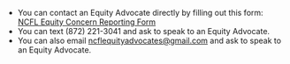 * You can contact an Equity Advocate directly by filling out this form: [NCFL
  Equity Concern Reporting Form](https://docs.google.com/forms/d/e/1FAIpQLScQK8AJkpY17L9k4sInTWZq2NgoPSTnBl28T1fL7NymOAaTDg/viewform?usp=sf_link)
* You can text (872) 221-3041 and ask to speak to an Equity Advocate.
* You can also email [ncflequityadvocates@gmail.com](email) and ask to speak to
  an Equity Advocate.